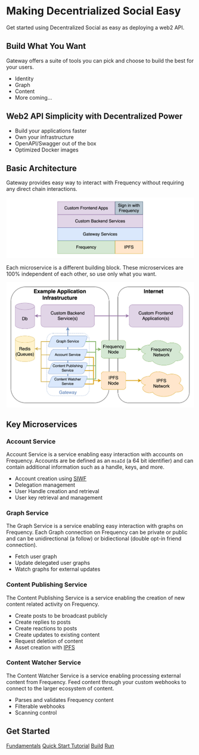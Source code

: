 # Making Decentrialized Social Easy

Get started using Decentralized Social as easy as deploying a web2 API.

## Build What You Want

Gateway offers a suite of tools you can pick and choose to build the best for your users.

<!-- Add more visual elements to the services -->

- Identity
- Graph
- Content
- More coming...

## Web2 API Simplicity with Decentralized Power

- Build your applications faster
- Own your infrastructure
- OpenAPI/Swagger out of the box
- Optimized Docker images

## Basic Architecture

Gateway provides easy way to interact with Frequency without requiring any direct chain interactions.

![Gateway Application Layer Diagram](./gateway_arch-Layer.drawio.png)

Each microservice is a different building block.
These microservices are 100% independent of each other, so use only what you want.

![Gateway Application Microservice Diagram](./gateway_arch-TopLevelServices.drawio.png)

## Key Microservices

### Account Service

Account Service is a service enabling easy interaction with accounts on Frequency.
Accounts are be defined as an `msaId` (a 64 bit identifier) and can contain additional information such as a handle, keys, and more.

- Account creation using [SIWF](https://github.com/ProjectLibertyLabs/siwf)
- Delegation management
- User Handle creation and retrieval
- User key retrieval and management

### Graph Service

The Graph Service is a service enabling easy interaction with graphs on Frequency.
Each Graph connection on Frequency can be private or public and can be unidirectional (a follow) or bidiectional (double opt-in friend connection).

- Fetch user graph
- Update delegated user graphs
- Watch graphs for external updates

### Content Publishing Service

The Content Publishing Service is a service enabling the creation of new content related activity on Frequency.

- Create posts to be broadcast publicly
- Create replies to posts
- Create reactions to posts
- Create updates to existing content
- Request deletion of content
- Asset creation with [IPFS](https://ipfs.tech)

### Content Watcher Service

The Content Watcher Service is a service enabling processing external content from Frequency.
Feed content through your custom webhooks to connect to the larger ecosystem of content.

- Parses and validates Frequency content
- Filterable webhooks
- Scanning control

## Get Started

<div class="button-links">
  <a href="./Fundamentals/">Fundamentals</a>
  <a href="./GettingStarted/">Quick Start Tutorial</a>
  <a href="./Build/">Build</a>
  <a href="./Run/">Run</a>
</div>
